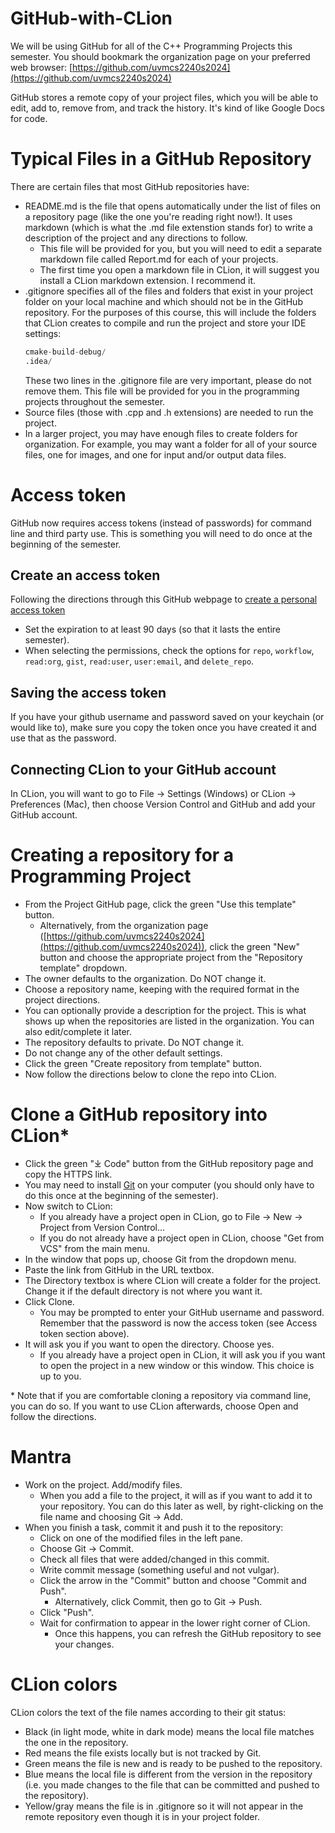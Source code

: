 # GitHub-with-CLion
We will be using GitHub for all of the C++ Programming Projects this semester. You should bookmark the organization page on your preferred web browser: [https://github.com/uvmcs2240s2024](https://github.com/uvmcs2240s2024)

GitHub stores a remote copy of your project files, which you will be able to edit, add to, remove from, and track the history. It's kind of like Google Docs for code.

# Typical Files in a GitHub Repository
There are certain files that most GitHub repositories have:
* README.md is the file that opens automatically under the list of files on a repository page (like the one you're reading right now!). It uses markdown (which is what the .md file extenstion stands for) to write a description of the project and any directions to follow.
    * This file will be provided for you, but you will need to edit a separate markdown file called Report.md for each of your projects.
    * The first time you open a markdown file in CLion, it will suggest you install a CLion markdown extension. I recommend it.
* .gitignore specifies all of the files and folders that exist in your project folder on your local machine and which should not be in the GitHub repository. For the purposes of this course, this will include the folders that CLion creates to compile and run the project and store your IDE settings:
    ```asm
    cmake-build-debug/
    .idea/
    ```
  These two lines in the .gitignore file are very important, please do not remove them. This file will be provided for you in the programming projects throughout the semester.
* Source files (those with .cpp and .h extensions) are needed to run the project.
* In a larger project, you may have enough files to create folders for organization. For example, you may want a folder for all of your source files, one for images, and one for input and/or output data files.

# Access token
GitHub now requires access tokens (instead of passwords) for command line and third party use. This is something you will need to do once at the beginning of the semester.
## Create an access token
Following the directions through this GitHub webpage to [create a personal access token](https://docs.github.com/en/github/authenticating-to-github/keeping-your-account-and-data-secure/creating-a-personal-access-token)
* Set the expiration to at least 90 days (so that it lasts the entire semester).
* When selecting the permissions, check the options for `repo`, `workflow`, `read:org`, `gist`, `read:user`, `user:email`, and `delete_repo`.

## Saving the access token
If you have your github username and password saved on your keychain (or would like to), make sure you copy the token once you have created it and use that as the password.

## Connecting CLion to your GitHub account
In CLion, you will want to go to File -> Settings (Windows) or CLion -> Preferences (Mac), then choose Version Control and GitHub and add your GitHub account.

# Creating a repository for a Programming Project
* From the Project GitHub page, click the green "Use this template" button.
    * Alternatively, from the organization page ([https://github.com/uvmcs2240s2024](https://github.com/uvmcs2240s2024)), click the green "New" button and choose the appropriate project from the "Repository template" dropdown.
* The owner defaults to the organization. Do NOT change it.
* Choose a repository name, keeping with the required format in the  project directions.
* You can optionally provide a description for the project. This is what shows up when the repositories are listed in the organization. You can also edit/complete it later.
* The repository defaults to private. Do NOT change it.
* Do not change any of the other default settings.
* Click the green "Create repository from template" button.
* Now follow the directions below to clone the repo into CLion.

# Clone a GitHub repository into CLion*
* Click the green "⤓ Code" button from the GitHub repository page and copy the HTTPS link.
* You may need to install [Git](https://git-scm.com/downloads) on your computer (you should only have to do this once at the beginning of the semester).
* Now switch to CLion:
    * If you already have a project open in CLion, go to File -> New -> Project from Version Control...
    * If you do not already have a project open in CLion, choose "Get from VCS" from the main menu.
* In the window that pops up, choose Git from the dropdown menu.
* Paste the link from GitHub in the URL textbox.
* The Directory textbox is where CLion will create a folder for the project. Change it if the default directory is not where you want it.
* Click Clone.
    * You may be prompted to enter your GitHub username and password. Remember that the password is now the access token (see Access token section above).
* It will ask you if you want to open the directory. Choose yes.
    * If you already have a project open in CLion, it will ask you if you want to open the project in a new window or this window. This choice is up to you.

\* Note that if you are comfortable cloning a repository via command line, you can do so. If you want to use CLion afterwards, choose Open and follow the directions.

# Mantra
* Work on the project. Add/modify files.
    * When you add a file to the project, it will as if you want to add it to your repository. You can do this later as well, by right-clicking on the file name and choosing Git -> Add.
* When you finish a task, commit it and push it to the repository:
    * Click on one of the modified files in the left pane.
    * Choose Git -> Commit.
    * Check all files that were added/changed in this commit.
    * Write commit message (something useful and not vulgar).
    * Click the arrow in the "Commit" button and choose "Commit and Push".
        * Alternatively, click Commit, then go to Git -> Push.
    * Click "Push".
    * Wait for confirmation to appear in the lower right corner of CLion.
        * Once this happens, you can refresh the GitHub repository to see your changes.
    
# CLion colors
CLion colors the text of the file names according to their git status:
* Black (in light mode, white in dark mode) means the local file matches the one in the repository.
* Red means the file exists locally but is not tracked by Git.
* Green means the file is new and is ready to be pushed to the repository.
* Blue means the local file is different from the version in the repository (i.e. you made changes to the file that can be committed and pushed to the repository).
* Yellow/gray means the file is in .gitignore so it will not appear in the remote repository even though it is in your project folder.

